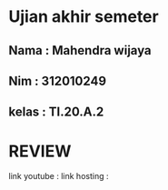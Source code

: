 # Ujian akhir semeter
## Nama : Mahendra wijaya
## Nim : 312010249
## kelas : TI.20.A.2

# REVIEW
link youtube :
link hosting :